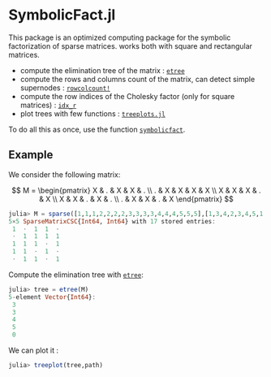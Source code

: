 # SymbolicFact.jl

This package is an optimized computing package for the symbolic factorization of sparse matrices. works both with square and rectangular matrices.

- compute the elimination tree of the matrix : [`etree`](src/etree.jl)
- compute the rows and columns count of the matrix, can detect simple supernodes : [`rowcolcount!`](src/rowcolcount!.jl)
- compute the row indices of the Cholesky factor (only for square matrices) : [`idx_r`](src/idx_r.jl)
- plot trees with few functions : [`treeplots.jl`](src/treeplots.jl)

To do all this as once, use the function [`symbolicfact`](src/SymbolicFact.jl).

## Example
We consider the following matrix:

$$
 M =
\begin{pmatrix} 
  X & . & X & X & . \\
  . & X & X & X & X \\
  X & X & X & . & X \\
  X & X & . & X & . \\
  . & X & X & . & X
\end{pmatrix}
$$

```julia
julia> M = sparse([1,1,1,2,2,2,2,3,3,3,3,4,4,4,5,5,5],[1,3,4,2,3,4,5,1,2,3,5,1,2,4,2,3,5],ones(Int,17))
5×5 SparseMatrixCSC{Int64, Int64} with 17 stored entries:
 1  ⋅  1  1  ⋅
 ⋅  1  1  1  1
 1  1  1  ⋅  1
 1  1  ⋅  1  ⋅
 ⋅  1  1  ⋅  1
```
Compute the elimination tree with [`etree`](src/etree.jl):

```julia
julia> tree = etree(M)
5-element Vector{Int64}:
 3
 3
 4
 5
 0
```
We can plot it : 
```julia
julia> treeplot(tree,path)
```
